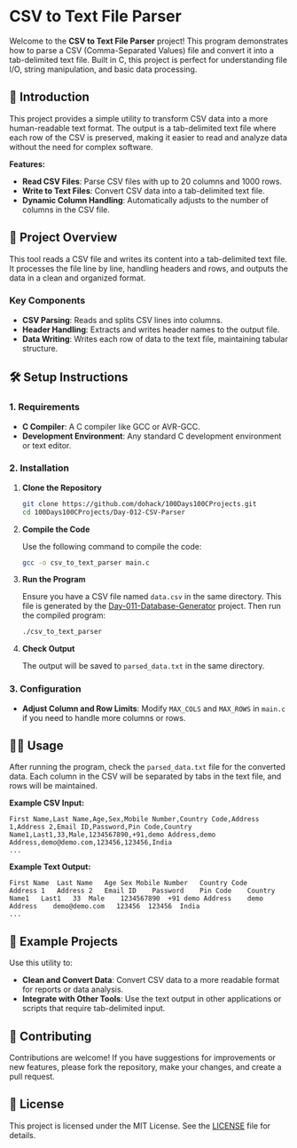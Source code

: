# CSV to Text File Parser

Welcome to the **CSV to Text File Parser** project! This program demonstrates how to parse a CSV (Comma-Separated Values) file and convert it into a tab-delimited text file. Built in C, this project is perfect for understanding file I/O, string manipulation, and basic data processing.

## 🚀 Introduction

This project provides a simple utility to transform CSV data into a more human-readable text format. The output is a tab-delimited text file where each row of the CSV is preserved, making it easier to read and analyze data without the need for complex software.

**Features:**

- **Read CSV Files**: Parse CSV files with up to 20 columns and 1000 rows.
- **Write to Text Files**: Convert CSV data into a tab-delimited text file.
- **Dynamic Column Handling**: Automatically adjusts to the number of columns in the CSV file.

## 📜 Project Overview

This tool reads a CSV file and writes its content into a tab-delimited text file. It processes the file line by line, handling headers and rows, and outputs the data in a clean and organized format.

### Key Components

- **CSV Parsing**: Reads and splits CSV lines into columns.
- **Header Handling**: Extracts and writes header names to the output file.
- **Data Writing**: Writes each row of data to the text file, maintaining tabular structure.

## 🛠️ Setup Instructions

### 1. **Requirements**

- **C Compiler**: A C compiler like GCC or AVR-GCC.
- **Development Environment**: Any standard C development environment or text editor.

### 2. **Installation**

1. **Clone the Repository**

   ```bash
   git clone https://github.com/dohack/100Days100CProjects.git
   cd 100Days100CProjects/Day-012-CSV-Parser
   ```

2. **Compile the Code**

   Use the following command to compile the code:

   ```bash
   gcc -o csv_to_text_parser main.c
   ```

3. **Run the Program**

   Ensure you have a CSV file named `data.csv` in the same directory. This file is generated by the [Day-011-Database-Generator](https://github.com/dohack/100Days100CProjects/tree/main/Day-011-Database-Generator) project. Then run the compiled program:

   ```bash
   ./csv_to_text_parser
   ```

4. **Check Output**

   The output will be saved to `parsed_data.txt` in the same directory.

### 3. **Configuration**

- **Adjust Column and Row Limits**: Modify `MAX_COLS` and `MAX_ROWS` in `main.c` if you need to handle more columns or rows.

## 🧑‍💻 Usage

After running the program, check the `parsed_data.txt` file for the converted data. Each column in the CSV will be separated by tabs in the text file, and rows will be maintained.

**Example CSV Input:**

```plaintext
First Name,Last Name,Age,Sex,Mobile Number,Country Code,Address 1,Address 2,Email ID,Password,Pin Code,Country
Name1,Last1,33,Male,1234567890,+91,demo Address,demo Address,demo@demo.com,123456,123456,India
...
```

**Example Text Output:**

```plaintext
First Name	Last Name	Age	Sex	Mobile Number	Country Code	Address 1	Address 2	Email ID	Password	Pin Code	Country
Name1	Last1	33	Male	1234567890	+91	demo Address	demo Address	demo@demo.com	123456	123456	India
...
```

## 🔧 Example Projects

Use this utility to:

- **Clean and Convert Data**: Convert CSV data to a more readable format for reports or data analysis.
- **Integrate with Other Tools**: Use the text output in other applications or scripts that require tab-delimited input.

## 🤝 Contributing

Contributions are welcome! If you have suggestions for improvements or new features, please fork the repository, make your changes, and create a pull request.

## 📜 License

This project is licensed under the MIT License. See the [LICENSE](LICENSE) file for details.
